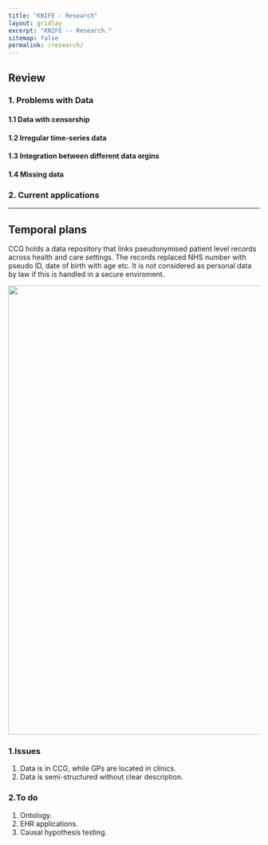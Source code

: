 ```yaml
---
title: "KNIFE - Research"
layout: gridlay
excerpt: "KNIFE -- Research."
sitemap: false
permalink: /research/
---
```


## Review
### 1. Problems with Data
#### 1.1 Data with censorship
#### 1.2 Irregular time-series data
#### 1.3 Integration between different data orgins
#### 1.4 Missing data


### 2. Current applications


---

## Temporal plans

CCG holds a data repository that links pseudonymised patient level records across health and care settings. The records replaced NHS number with pseudo ID, date of birth with age etc. It is not considered as personal data by law if this is handled in a secure enviroment. 

<img src="{{ site.url }}{{ site.baseurl }}/images/background/todo.png" style="width: 900px">



### 1.Issues
1. Data is in CCG, while GPs are located in clinics.
2. Data is semi-structured without clear description.



### 2.To do
1. Ontology.
2. EHR applications.
3. Causal hypothesis testing.


